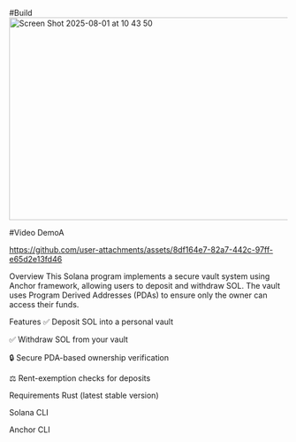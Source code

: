 #Build
<img width="567" height="366" alt="Screen Shot 2025-08-01 at 10 43 50" src="https://github.com/user-attachments/assets/50656688-5bf9-4e8e-b467-e89900174d13" />

#Video DemoA

https://github.com/user-attachments/assets/8df164e7-82a7-442c-97ff-e65d2e13fd46


Overview
This Solana program implements a secure vault system using Anchor framework, allowing users to deposit and withdraw SOL. The vault uses Program Derived Addresses (PDAs) to ensure only the owner can access their funds.

Features
✅ Deposit SOL into a personal vault

✅ Withdraw SOL from your vault

🔒 Secure PDA-based ownership verification

⚖️ Rent-exemption checks for deposits

Requirements
Rust (latest stable version)

Solana CLI

Anchor CLI
